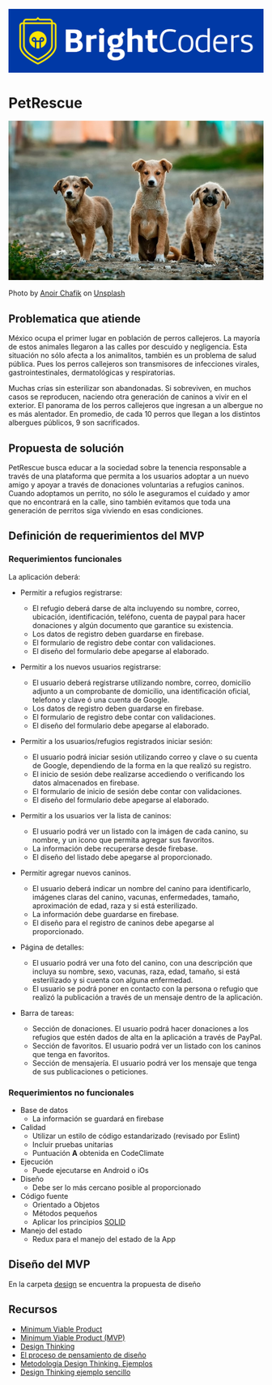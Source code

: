 ![BrightCoders Logo](img/logo-bc.png)

# PetRescue

![Cover](img/cover.jpg)

<span>Photo by <a href="https://unsplash.com/@anoirchafik">Anoir Chafik</a> on <a href="https://unsplash.com/s/photos/dogs">Unsplash</a></span>

## Problematica que atiende
México ocupa el primer lugar en población de perros callejeros. La mayoría de estos animales llegaron a las calles por descuido y negligencia. Esta situación no sólo afecta a los animalitos, también es un problema de salud pública. Pues los perros callejeros son transmisores de infecciones virales, gastrointestinales, dermatológicas y respiratorias. 

Muchas crías sin esterilizar son abandonadas. Si sobreviven, en muchos casos se reproducen, naciendo otra generación de caninos a vivir en el exterior. El panorama de los perros callejeros que ingresan a un albergue no es más alentador. En promedio, de cada 10 perros que llegan a los distintos albergues públicos, 9 son sacrificados.

## Propuesta de solución
PetRescue busca educar a la sociedad sobre la tenencia responsable a través de una plataforma que permita a los usuarios adoptar a un nuevo amigo y apoyar a través de donaciones voluntarias a refugios caninos. Cuando adoptamos un perrito, no sólo le aseguramos el cuidado y amor que no encontrará en la calle, sino también evitamos que toda una generación de perritos siga viviendo en esas condiciones.

## Definición de requerimientos del MVP

### Requerimientos funcionales
La aplicación deberá:

- Permitir a refugios registrarse:
  - El refugio deberá darse de alta incluyendo su nombre, correo, ubicación, identificación, teléfono, cuenta de paypal para hacer donaciones y algún documento que garantice su existencia. 
  - Los datos de registro deben guardarse en firebase.
  - El formulario de registro debe contar con validaciones.
  - El diseño del formulario debe apegarse al elaborado.

- Permitir a los nuevos usuarios registrarse:
  - El usuario deberá registrarse utilizando nombre, correo, domicilio adjunto a un comprobante de domicilio, una identificación oficial, telefono y clave ó una cuenta de Google.
  - Los datos de registro deben guardarse en firebase.
  - El formulario de registro debe contar con validaciones.
  - El diseño del formulario debe apegarse al elaborado.

- Permitir a los usuarios/refugios registrados iniciar sesión:
  - El usuario podrá iniciar sesión utilizando correo y clave o su cuenta de Google, dependiendo de la forma en la que realizó su registro.
  - El inicio de sesión debe realizarse accediendo o verificando los datos almacenados en firebase.
  - El formulario de inicio de sesión debe contar con validaciones.
  - El diseño del formulario debe apegarse al elaborado.

- Permitir a los usuarios ver la lista de caninos:
  - El usuario podrá ver un listado con la imágen de cada canino, su nombre, y un icono que permita agregar sus favoritos.
  - La información debe recuperarse desde firebase.
  - El diseño del listado debe apegarse al proporcionado.

- Permitir agregar nuevos caninos.
  - El usuario deberá indicar un nombre del canino para identificarlo, imágenes claras del canino, vacunas, enfermedades, tamaño, aproximación de edad, raza y si está esterilizado.
  - La información debe guardarse en firebase.
  - El diseño para el registro de caninos debe apegarse al proporcionado.

- Página de detalles:
  - El usuario podrá ver una foto del canino, con una descripción que incluya su nombre, sexo, vacunas, raza, edad, tamaño, si está esterilizado y si cuenta con alguna enfermedad.
  - El usuario se podrá poner en contacto con la persona o refugio que realizó la publicación a través de un mensaje dentro de la aplicación.

- Barra de tareas:
  - Sección de donaciones. El usuario podrá hacer donaciones a los refugios que estén dados de alta en la aplicación a través de PayPal.
  - Sección de favoritos. El usuario podrá ver un listado con los caninos que tenga en favoritos.
  - Sección de mensajería. El usuario podrá ver los mensaje que tenga de sus publicaciones o peticiones.

### Requerimientos no funcionales
 - Base de datos
   - La información se guardará en firebase
 - Calidad
   - Utilizar un estilo de código estandarizado (revisado por Eslint)
   - Incluir pruebas unitarias
   - Puntuación **A** obtenida en CodeClimate
- Ejecución 
   - Puede ejecutarse en Android o iOs
- Diseño
   - Debe ser lo más cercano posible al proporcionado
- Código fuente
   - Orientado a Objetos
   - Métodos pequeños
   - Aplicar los principios [SOLID](https://blog.usejournal.com/how-to-apply-solid-principles-in-react-applications-6c964091a982)
 - Manejo del estado
   - Redux para el manejo del estado de la App

## Diseño del MVP
En la carpeta [design](/design) se encuentra la propuesta de diseño

## Recursos
- [Minimum Viable Product](https://www.agilealliance.org/glossary/mvp/#q=~(infinite~false~filters~(tags~(~'mvp))~searchTerm~'~sort~false~sortDirection~'asc~page~1))
- [Minimum Viable Product (MVP)](https://www.productplan.com/glossary/minimum-viable-product/)
- [Design Thinking](https://www.interaction-design.org/literature/topics/design-thinking)
- [El proceso de pensamiento de diseño](https://www.youtube.com/watch?v=_r0VX-aU_T8)
- [Metodología Design Thinking. Ejemplos](https://www.youtube.com/watch?v=_ul3wfKss58) 
- [Design Thinking ejemplo sencillo](https://www.youtube.com/watch?v=_H33tA2-j0s)